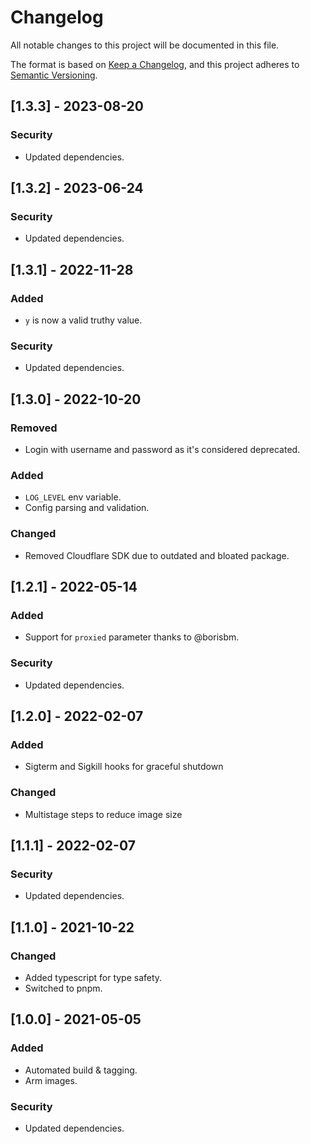 # Changelog

All notable changes to this project will be documented in this file.

The format is based on [Keep a Changelog](https://keepachangelog.com/en/1.0.0/),
and this project adheres to [Semantic Versioning](https://semver.org/spec/v2.0.0.html).

## [1.3.3] - 2023-08-20

### Security

- Updated dependencies.

## [1.3.2] - 2023-06-24

### Security

- Updated dependencies.

## [1.3.1] - 2022-11-28

### Added

- `y` is now a valid truthy value.

### Security

- Updated dependencies.

## [1.3.0] - 2022-10-20

### Removed

- Login with username and password as it's considered deprecated.

### Added

- `LOG_LEVEL` env variable.
- Config parsing and validation.

### Changed

- Removed Cloudflare SDK due to outdated and bloated package.

## [1.2.1] - 2022-05-14

### Added

- Support for `proxied` parameter thanks to @borisbm.

### Security

- Updated dependencies.

## [1.2.0] - 2022-02-07

### Added

- Sigterm and Sigkill hooks for graceful shutdown

### Changed

- Multistage steps to reduce image size

## [1.1.1] - 2022-02-07

### Security

- Updated dependencies.

## [1.1.0] - 2021-10-22

### Changed

- Added typescript for type safety.
- Switched to pnpm.

## [1.0.0] - 2021-05-05

### Added

- Automated build & tagging.
- Arm images.

### Security

- Updated dependencies.
